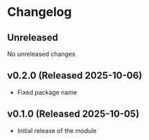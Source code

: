 # Changelog

## Unreleased

No unreleased changes

## v0.2.0 (Released 2025-10-06)

* Fixed package name

## v0.1.0 (Released 2025-10-05)

* Initial release of the module
